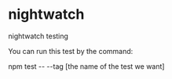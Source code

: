 # nightwatch
nightwatch testing

You can run this test by the command:

npm test -- --tag [the name of the test we want]
